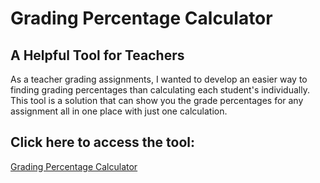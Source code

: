 # Grading Percentage Calculator
## A Helpful Tool for Teachers

As a teacher grading assignments, I wanted to develop an easier way to finding grading percentages than calculating each student's individually. This tool is a solution that can show you the grade percentages for any assignment all in one place with just one calculation.

## Click here to access the tool:
[Grading Percentage Calculator]()